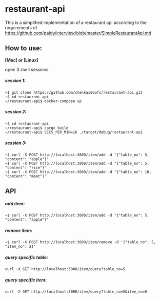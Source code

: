 # restaurant-api

This is a simplified implementation of a restaurant api according to the requirements of https://github.com/paidy/interview/blob/master/SimpleRestaurantApi.md

## How to use:

**[Mac] or [Linux]**

open 3 shell sessions

##### session 1:
```shell
~$ git clone https://github.com/chenkai06ofc/restaurant-api.git
~$ cd restaurant-api
~/restaurant-api$ docker-compose up
```

##### session 2:
```shell
~$ cd restaurant-api
~/restaurant-api$ cargo build
~/restaurant-api$ SECS_PER_MIN=16 ./target/debug/restaurant-api
```

##### session 3:
```shell
~$ curl -X POST http://localhost:3000/item/add -d '{"table_no": 5, "content": "apple"}'
~$ curl -X POST http://localhost:3000/item/add -d '{"table_no": 5, "content": "rice"}'
~$ curl -X POST http://localhost:3000/item/add -d '{"table_no": 10, "content": "meat"}'
```

## API
##### add item:
```shell
~$ curl -X POST http://localhost:3000/item/add -d '{"table_no": 5, "content": "apple"}'
```
##### remove item:
```shell
~$ curl -X POST http://localhost:3000/item/remove -d '{"table_no": 5, "item_no": 2}'
```
##### query specific table:
```shell
curl -X GET http://localhost:3000/item/query?table_no=5
```
##### query specific item:
```shell
curl -X GET http://localhost:3000/item/query?table_no=5&item_no=6
```
